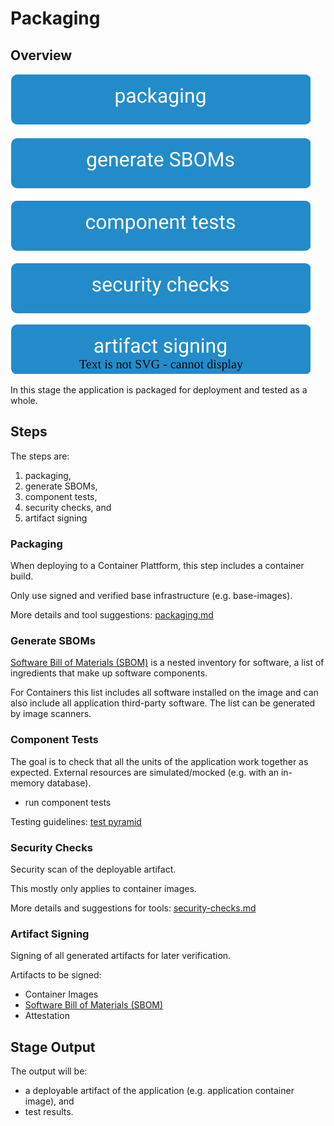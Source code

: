# Packaging

## Overview

![Packaging Stage](images/packaging.svg)

In this stage the application is packaged for deployment and tested as a whole.

## Steps

The steps are:

1. packaging,
2. generate SBOMs,
3. component tests,
4. security checks, and
5. artifact signing

### Packaging

When deploying to a Container Plattform, this step includes a container build.

Only use signed and verified base infrastructure (e.g. base-images).

More details and tool suggestions: [packaging.md](packaging.md)

### Generate SBOMs

[Software Bill of Materials (SBOM)](https://www.ntia.gov/page/software-bill-materials) is a nested inventory for software, a list of ingredients that make up software components.

For Containers this list includes all software installed on the image and can also include all application third-party software. The list can be generated by image scanners.

### Component Tests

The goal is to check that all the units of the application work together as expected. External resources are simulated/mocked (e.g. with an in-memory database).

* run component tests

Testing guidelines: [test pyramid](../../best-practices.md#testing)

### Security Checks

Security scan of the deployable artifact.

This mostly only applies to container images.

More details and suggestions for tools: [security-checks.md](security-checks.md)

### Artifact Signing

Signing of all generated artifacts for later verification.

Artifacts to be signed:

* Container Images
* [Software Bill of Materials (SBOM)](https://www.ntia.gov/page/software-bill-materials)
* Attestation

## Stage Output

The output will be:

* a deployable artifact of the application (e.g. application container image), and
* test results.
